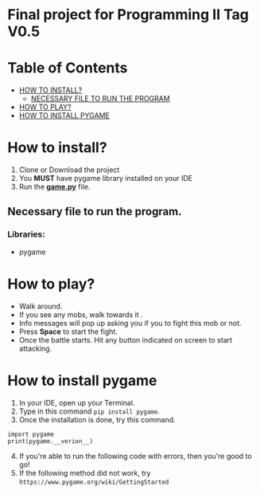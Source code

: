 # Final project for Programming II Tag V0.5
# Table of Contents
- [HOW TO INSTALL?](#how-to-install)
    - [NECESSARY FILE TO RUN THE PROGRAM](#necessary-file-to-run-the-program)
- [HOW TO PLAY?](#how-to-play)
- [HOW TO INSTALL PYGAME](#how-to-install-pygame)
# How to install?
1. Clone or Download the project
2. You **MUST** have pygame library installed on your IDE
3. Run the **[game.py](game.py)** file.
## Necessary file to run the program.
### Libraries:
- pygame

# How to play?
- Walk around.
- If you see any mobs, walk towards it .
- Info messages will pop up asking you if you to fight this mob or not.
- Press **Space** to start the fight.
- Once the battle starts. Hit any button indicated on screen to start attacking.

# How to install pygame
1. In your IDE, open up your Terminal.
2. Type in this command ```pip install pygame```.
3. Once the installation is done, try this command. 
```
import pygame
print(pygame.__verion__)
```
4. If you're able to run the following code with errors, then you're good to go!
5. If the following method did not work, try ```https://www.pygame.org/wiki/GettingStarted```